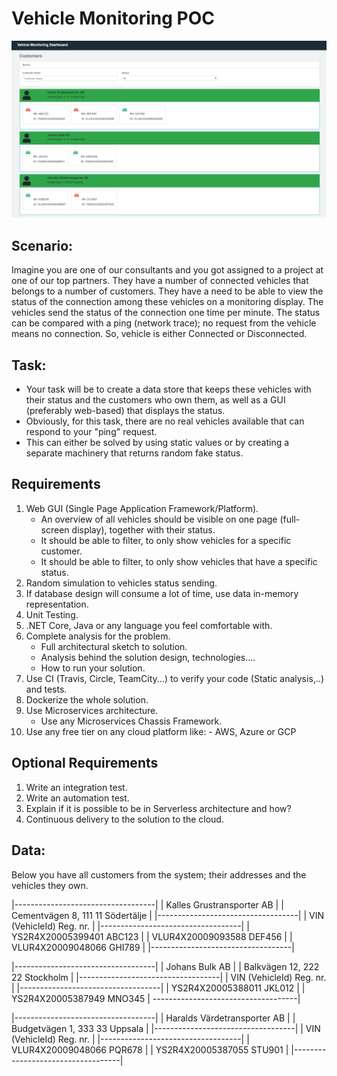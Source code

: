 # Vehicle Monitoring POC

![Alt text](screen_shots/ui_screen.png?raw=true 'Home page')

## Scenario:

Imagine you are one of our consultants and you got assigned to a project at one of our top partners.
They have a number of connected vehicles that belongs to a number of customers.
They have a need to be able to view the status of the connection among these vehicles on a monitoring display.
The vehicles send the status of the connection one time per minute.
The status can be compared with a ping (network trace); no request from the vehicle means no connection.
So, vehicle is either Connected or Disconnected.

## Task:

- Your task will be to create a data store that keeps these vehicles with their status and the customers who own them, as well as a GUI (preferably web-based) that displays the status.
- Obviously, for this task, there are no real vehicles available that can respond to your "ping" request.
- This can either be solved by using static values or ​​by creating a separate machinery that returns random fake status.

## Requirements

1. Web GUI (Single Page Application Framework/Platform).
   - An overview of all vehicles should be visible on one page (full-screen display), together with their status.
   - It should be able to filter, to only show vehicles for a specific customer.
   - It should be able to filter, to only show vehicles that have a specific status.
2. Random simulation to vehicles status sending.
3. If database design will consume a lot of time, use data in-memory representation.
4. Unit Testing.
5. .NET Core, Java or any language you feel comfortable with.
6. Complete analysis for the problem.
   - Full architectural sketch to solution.
   - Analysis behind the solution design, technologies....
   - How to run your solution.
7. Use CI (Travis, Circle, TeamCity...) to verify your code (Static analysis,..) and tests.
8. Dockerize the whole solution.
9. Use Microservices architecture.
   - Use any Microservices Chassis Framework.
10. Use any free tier on any cloud platform like: - AWS, Azure or GCP

## Optional Requirements

1. Write an integration test.
2. Write an automation test.
3. Explain if it is possible to be in Serverless architecture and how?
4. Continuous delivery to the solution to the cloud.

## Data:

Below you have all customers from the system; their addresses and the vehicles they own.

|-----------------------------------|
| Kalles Grustransporter AB |
| Cementvägen 8, 111 11 Södertälje |
|-----------------------------------|
| VIN (VehicleId) Reg. nr. |
|-----------------------------------|
| YS2R4X20005399401 ABC123 |
| VLUR4X20009093588 DEF456 |
| VLUR4X20009048066 GHI789 |
|-----------------------------------|

|-----------------------------------|
| Johans Bulk AB |
| Balkvägen 12, 222 22 Stockholm |
|-----------------------------------|
| VIN (VehicleId) Reg. nr. |
|-----------------------------------|
| YS2R4X20005388011 JKL012 |
| YS2R4X20005387949 MNO345 |
------------------------------------|

|-----------------------------------|
| Haralds Värdetransporter AB |
| Budgetvägen 1, 333 33 Uppsala |
|-----------------------------------|
| VIN (VehicleId) Reg. nr. |
|-----------------------------------|
| VLUR4X20009048066 PQR678 |
| YS2R4X20005387055 STU901 |
|-----------------------------------|
